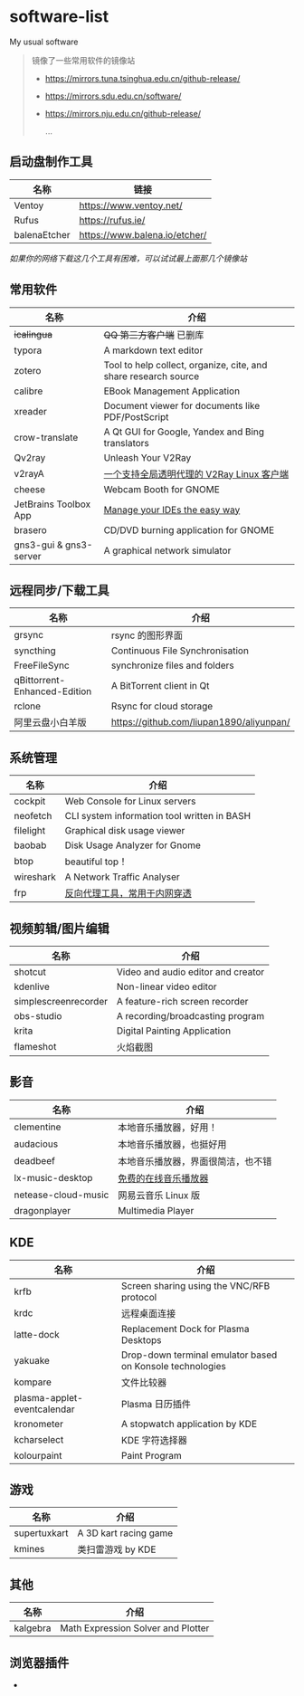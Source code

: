 # software-list

My usual software

> 镜像了一些常用软件的镜像站
>
> - <https://mirrors.tuna.tsinghua.edu.cn/github-release/>
> - <https://mirrors.sdu.edu.cn/software/>
> - <https://mirrors.nju.edu.cn/github-release/>
>
>   ...

## 启动盘制作工具

| 名称         | 链接                            |
| ------------ | ------------------------------- |
| Ventoy       | <https://www.ventoy.net/>       |
| Rufus        | <https://rufus.ie/>             |
| balenaEtcher | <https://www.balena.io/etcher/> |

_如果你的网络下载这几个工具有困难，可以试试最上面那几个镜像站_

## 常用软件

| 名称                   | 介绍                                                                                   |
| ---------------------- | -------------------------------------------------------------------------------------- |
| ~~icalingua~~          | ~~QQ 第三方客户端~~ 已删库                                                             |
| typora                 | A markdown text editor                                                                 |
| zotero                 | Tool to help collect, organize, cite, and share research source                        |
| calibre                | EBook Management Application                                                           |
| xreader                | Document viewer for documents like PDF/PostScript                                      |
| crow-translate         | A Qt GUI for Google, Yandex and Bing translators                                       |
| Qv2ray                 | Unleash Your V2Ray                                                                     |
| v2rayA                 | [一个支持全局透明代理的 V2Ray Linux 客户端](https://github.com/v2rayA/v2rayA/releases) |
| cheese                 | Webcam Booth for GNOME                                                                 |
| JetBrains Toolbox App  | [Manage your IDEs the easy way](https://www.jetbrains.com/zh-cn/toolbox-app/)          |
| brasero                | CD/DVD burning application for GNOME                                                   |
| gns3-gui & gns3-server | A graphical network simulator                                                          |

## 远程同步/下载工具

| 名称                         | 介绍                                       |
| ---------------------------- | ------------------------------------------ |
| grsync                       | rsync 的图形界面                           |
| syncthing                    | Continuous File Synchronisation            |
| FreeFileSync                 | synchronize files and folders              |
| qBittorrent-Enhanced-Edition | A BitTorrent client in Qt                  |
| rclone                       | Rsync for cloud storage                    |
| 阿里云盘小白羊版             | <https://github.com/liupan1890/aliyunpan/> |

## 系统管理

| 名称      | 介绍                                                            |
| --------- | --------------------------------------------------------------- |
| cockpit   | Web Console for Linux servers                                   |
| neofetch  | CLI system information tool written in BASH                     |
| filelight | Graphical disk usage viewer                                     |
| baobab    | Disk Usage Analyzer for Gnome                                   |
| btop      | beautiful top！                                                 |
| wireshark | A Network Traffic Analyser                                      |
| frp       | [反向代理工具，常用于内网穿透](https://github.com/fatedier/frp) |

## 视频剪辑/图片编辑

| 名称                 | 介绍                               |
| -------------------- | ---------------------------------- |
| shotcut              | Video and audio editor and creator |
| kdenlive             | Non-linear video editor            |
| simplescreenrecorder | A feature-rich screen recorder     |
| obs-studio           | A recording/broadcasting program   |
| krita                | Digital Painting Application       |
| flameshot            | 火焰截图                           |

## 影音

| 名称                | 介绍                                                                 |
| ------------------- | -------------------------------------------------------------------- |
| clementine          | 本地音乐播放器，好用！                                               |
| audacious           | 本地音乐播放器，也挺好用                                             |
| deadbeef            | 本地音乐播放器，界面很简洁，也不错                                   |
| lx-music-desktop    | [免费的在线音乐播放器](https://github.com/lyswhut/lx-music-desktop/) |
| netease-cloud-music | 网易云音乐 Linux 版                                                  |
| dragonplayer        | Multimedia Player                                                    |

## KDE

| 名称                        | 介绍                                                      |
| --------------------------- | --------------------------------------------------------- |
| krfb                        | Screen sharing using the VNC/RFB protocol                 |
| krdc                        | 远程桌面连接                                              |
| latte-dock                  | Replacement Dock for Plasma Desktops                      |
| yakuake                     | Drop-down terminal emulator based on Konsole technologies |
| kompare                     | 文件比较器                                                |
| plasma-applet-eventcalendar | Plasma 日历插件                                           |
| kronometer                  | A stopwatch application by KDE                            |
| kcharselect                 | KDE 字符选择器                                            |
| kolourpaint                 | Paint Program                                             |

## 游戏

| 名称         | 介绍                  |
| ------------ | --------------------- |
| supertuxkart | A 3D kart racing game |
| kmines       | 类扫雷游戏 by KDE     |

## 其他

| 名称     | 介绍                               |
| -------- | ---------------------------------- |
| kalgebra | Math Expression Solver and Plotter |

## 浏览器插件

-
